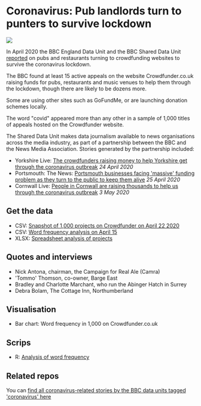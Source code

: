 # Coronavirus: Pub landlords turn to punters to survive lockdown

![](https://ichef.bbci.co.uk/news/624/cpsprodpb/BF3E/production/_111885984_crowdfundwords2204-nc.png)

In April 2020 the BBC England Data Unit and the BBC Shared Data Unit [reported](https://www.bbc.co.uk/news/uk-52369758) on pubs and restaurants turning to crowdfunding websites to survive the coronavirus lockdown.

The BBC found at least 15 active appeals on the website Crowdfunder.co.uk raising funds for pubs, restaurants and music venues to help them through the lockdown, though there are likely to be dozens more.

Some are using other sites such as GoFundMe, or are launching donation schemes locally.

The word "covid" appeared more than any other in a sample of 1,000 titles of appeals hosted on the Crowdfunder website.

The Shared Data Unit makes data journalism available to news organisations across the media industry, as part of a partnership between the BBC and the News Media Association. Stories generated by the partnership included:

* Yorkshire Live: [The crowdfunders raising money to help Yorkshire get through the coronavirus outbreak](https://www.examinerlive.co.uk/news/local-news/crowdfunders-raising-money-help-yorkshire-18146104) *24 April 2020*
* Portsmouth: The News: [Portsmouth businesses facing 'massive' funding problem as they turn to the public to keep them alive](https://www.portsmouth.co.uk/business/portsmouth-businesses-facing-massive-funding-problem-they-turn-public-keep-them-alive-2549997) *25 April 2020*
* Cornwall Live: [People in Cornwall are raising thousands to help us through the coronavirus outbreak](https://www.cornwalllive.com/news/cornwall-news/people-cornwall-raising-thousands-help-4088629) *3 May 2020*

## Get the data

* CSV: [Snapshot of 1,000 projects on Crowdfunder on April 22 2020](https://github.com/BBC-Data-Unit/coronavirus-crowdfundingpubs/blob/master/crowdfunderscrape22apr_CLEANED.csv)
* CSV: [Word frequency analysis on April 15](https://github.com/BBC-Data-Unit/coronavirus-crowdfundingpubs/blob/master/covidallwords.csv)
* XLSX: [Spreadsheet analysis of projects](https://github.com/BBC-Data-Unit/coronavirus-crowdfundingpubs/blob/master/Covid-19%20fundraisers.xlsx)

## Quotes and interviews

* Nick Antona, chairman, the Campaign for Real Ale (Camra)
* 'Tommo' Thomson, co-owner, Barge East
* Bradley and Charlotte Marchant, who run the Abinger Hatch in Surrey
* Debra Bolam, The Cottage Inn, Northumberland

## Visualisation

* Bar chart: Word frequency in 1,000 on Crowdfunder.co.uk

## Scrips

* R: [Analysis of word frequency](https://github.com/BBC-Data-Unit/coronavirus-crowdfundingpubs/blob/master/coronacrowdwords.R)


## Related repos

You can [find all coronavirus-related stories by the BBC data units tagged 'coronavirus' here](https://github.com/search?q=topic%3Acoronavirus+org%3ABBC-Data-Unit&type=Repositories)



